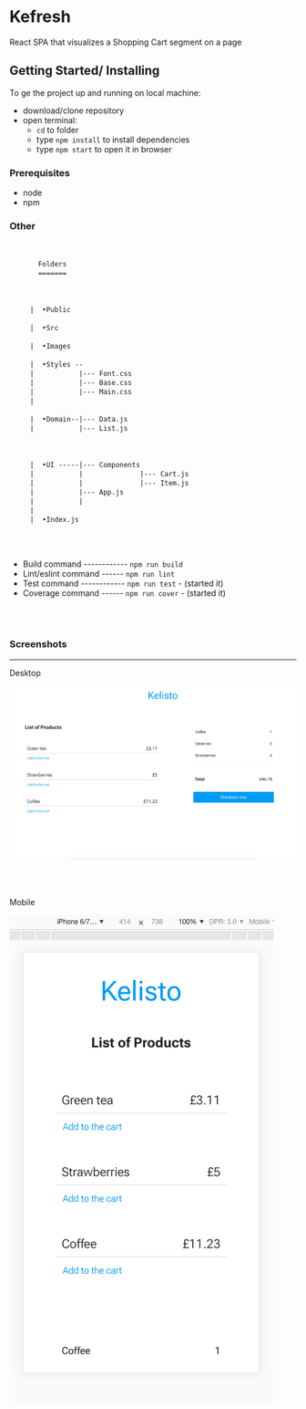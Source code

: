 # Kefresh

React SPA that visualizes a Shopping Cart segment on a page

## Getting Started/ Installing

To ge the project up and running on local machine:

- download/clone repository
- open terminal:
  + `cd` to folder
  + type `npm install` to install dependencies
  + type `npm start` to open it in browser


### Prerequisites

- node
- npm


### Other

```


       Folders
       =======



     |  •Public

     |  •Src

     |  •Images

     |  •Styles --
     |           |--- Font.css
     |           |--- Base.css
     |           |--- Main.css
     |

     |  •Domain--|--- Data.js
     |           |--- List.js



     |  •UI -----|--- Components
     |           |              |--- Cart.js
     |           |              |--- Item.js
     |           |--- App.js
     |           |
     |
     |  •Index.js




```



- Build command  ------------  `npm run build`
- Lint/eslint command  ------  `npm run lint`
- Test command   ------------  `npm run test` - (started it)
- Coverage command     ------  `npm run cover`  - (started it)

<br /><br />


### Screenshots
---------------

<ktm>Desktop</ktm> <br />

![desktop](./src/images/desktop-screenshot.png)

<br /><br />

<ktm>Mobile</ktm> <br />


![mobile](./src/images/mobile-screenshot.png)

